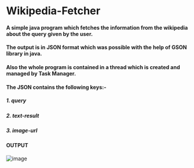 # Wikipedia-Fetcher

#### A simple java program which fetches the information from the wikipedia about the query given by the user.

#### The output is in JSON format which was possible with the help of GSON library in java.

#### Also the whole program is contained in a thread which is created and managed by Task Manager.

#### The JSON contains the following keys:-
  ##### 1. query
  ##### 2. text-result
  ##### 3. image-url
  
 #### OUTPUT
 
![image](https://user-images.githubusercontent.com/62904264/78969317-4a12b300-7b24-11ea-9a54-22b078489ea2.png)
